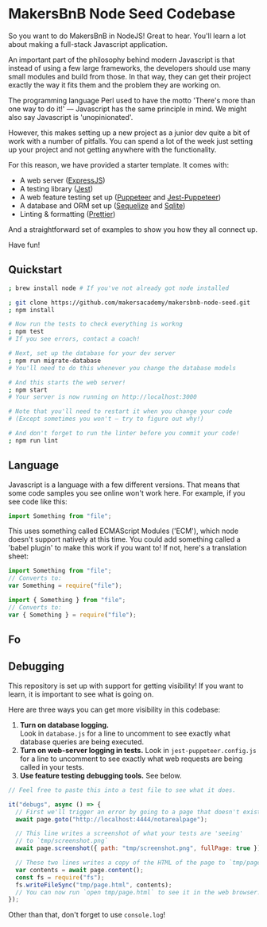 # MakersBnB Node Seed Codebase

So you want to do MakersBnB in NodeJS! Great to hear. You'll learn a lot about
making a full-stack Javascript application.

An important part of the philosophy behind modern Javascript is that instead
of using a few large frameworks, the developers should use many small modules
and build from those. In that way, they can get their project exactly the way
it fits them and the problem they are working on.

The programming language Perl used to have the motto 'There's more than one way
to do it!' — Javascript has the same principle in mind. We might also say
Javascript is 'unopinionated'.

However, this makes setting up a new project as a junior dev quite a bit of work
with a number of pitfalls. You can spend a lot of the week just setting up your
project and not getting anywhere with the functionality.

For this reason, we have provided a starter template. It comes with:

- A web server ([ExpressJS](https://expressjs.com/))
- A testing library ([Jest](https://jestjs.io/))
- A web feature testing set up ([Puppeteer](https://pptr.dev/) and
  [Jest-Puppeteer](https://github.com/smooth-code/jest-puppeteer))
- A database and ORM set up ([Sequelize](https://sequelize.org/) and
  [Sqlite](https://www.sqlite.org/index.html))
- Linting & formatting ([Prettier](https://prettier.io/))

And a straightforward set of examples to show you how they all connect up.

Have fun!

## Quickstart

```bash
; brew install node # If you've not already got node installed

; git clone https://github.com/makersacademy/makersbnb-node-seed.git
; npm install

# Now run the tests to check everything is workng
; npm test
# If you see errors, contact a coach!

# Next, set up the database for your dev server
; npm run migrate-database
# You'll need to do this whenever you change the database models

# And this starts the web server!
; npm start
# Your server is now running on http://localhost:3000

# Note that you'll need to restart it when you change your code
# (Except sometimes you won't — try to figure out why!)

# And don't forget to run the linter before you commit your code!
; npm run lint
```

## Language

Javascript is a language with a few different versions. That means that some
code samples you see online won't work here. For example, if you see code like
this:

```javascript
import Something from "file";
```

This uses something called ECMAScript Modules ('ECM'), which node doesn't
support natively at this time. You could add something called a 'babel plugin'
to make this work if you want to! If not, here's a translation sheet:

```javascript
import Something from "file";
// Converts to:
var Something = require("file");

import { Something } from "file";
// Converts to:
var { Something } = require("file");
```

## Fo

## Debugging

This repository is set up with support for getting visibility! If you want to
learn, it is important to see what is going on.

Here are three ways you can get more visibility in this codebase:

1. **Turn on database logging.**  
   Look in `database.js` for a line to uncomment to see exactly what database
   queries are being executed.
2. **Turn on web-server logging in tests.**
   Look in `jest-puppeteer.config.js` for a line to uncomment to see exactly
   what web requests are being called in your tests.
3. **Use feature testing debugging tools.**
   See below.

```javascript
// Feel free to paste this into a test file to see what it does.

it("debugs", async () => {
  // First we'll trigger an error by going to a page that doesn't exist.
  await page.goto("http://localhost:4444/notarealpage");

  // This line writes a screenshot of what your tests are 'seeing'
  // to `tmp/screenshot.png`
  await page.screenshot({ path: "tmp/screenshot.png", fullPage: true });

  // These two lines writes a copy of the HTML of the page to `tmp/page.html`
  var contents = await page.content();
  const fs = require("fs");
  fs.writeFileSync("tmp/page.html", contents);
  // You can now run `open tmp/page.html` to see it in the web browser.
});
```

Other than that, don't forget to use `console.log`!
